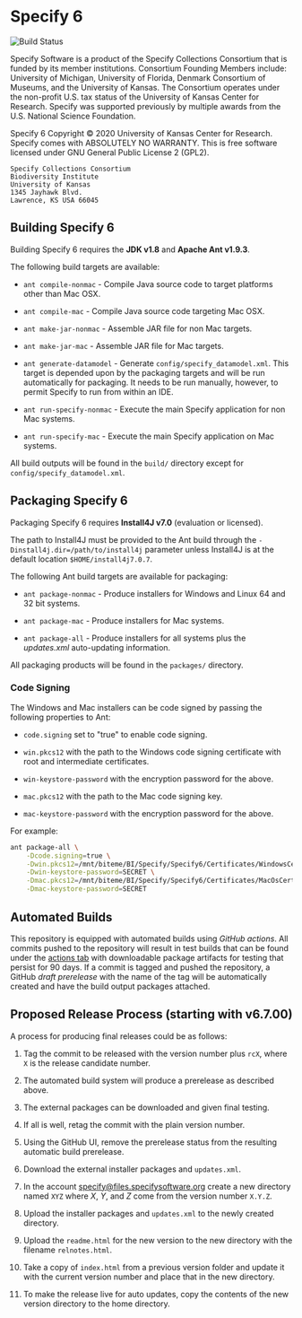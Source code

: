# Specify 6
![Build Status](https://github.com/specify/specify6/workflows/Specify%206%20CI/badge.svg)

Specify Software is a product of the Specify Collections Consortium
that is funded by its member institutions. Consortium Founding Members
include: University of Michigan, University of Florida, Denmark
Consortium of Museums, and the University of Kansas. The Consortium
operates under the non-profit U.S. tax status of the University of
Kansas Center for Research. Specify was supported previously by
multiple awards from the U.S. National Science Foundation.

Specify 6 Copyright © 2020 University of Kansas Center for
Research. Specify comes with ABSOLUTELY NO WARRANTY.  This is free
software licensed under GNU General Public License 2 (GPL2).


    Specify Collections Consortium
    Biodiversity Institute
    University of Kansas
    1345 Jayhawk Blvd.
    Lawrence, KS USA 66045



## Building Specify 6

Building Specify 6 requires the **JDK v1.8** and **Apache Ant v1.9.3**.

The following build targets are available:

* `ant compile-nonmac` - Compile Java source code to target platforms
  other than Mac OSX.

* `ant compile-mac` - Compile Java source code targeting Mac OSX.

* `ant make-jar-nonmac` - Assemble JAR file for non Mac targets.

* `ant make-jar-mac` - Assemble JAR file for Mac targets.

* `ant generate-datamodel` - Generate
  `config/specify_datamodel.xml`. This target is depended upon by the
  packaging targets and will be run automatically for packaging. It
  needs to be run manually, however, to permit Specify to run from
  within an IDE.

* `ant run-specify-nonmac` - Execute the main Specify application for
  non Mac systems.

* `ant run-specify-mac` - Execute the main Specify application on Mac
  systems.

All build outputs will be found in the `build/` directory except for
`config/specify_datamodel.xml`.

## Packaging Specify 6

Packaging Specify 6 requires **Install4J  v7.0** (evaluation or
licensed).

The path to Install4J must be provided to the Ant
build through the `-Dinstall4j.dir=/path/to/install4j` parameter unless
Install4J is at the default location `$HOME/install4j7.0.7`.

The following Ant build targets are available for packaging:

* `ant package-nonmac` - Produce installers
  for Windows and Linux 64 and 32 bit systems.

* `ant package-mac` - Produce installers for Mac systems.

* `ant package-all` - Produce installers for all systems 
  plus the *updates.xml* auto-updating information.

All packaging products will be found in the `packages/`
directory.

### Code Signing

The Windows and Mac installers can be code signed by passing the
following properties to Ant:

* `code.signing` set to "true" to enable code signing.

* `win.pkcs12` with the path to the Windows code signing certificate
  with root and intermediate certificates.

* `win-keystore-password` with the encryption password for the above.

* `mac.pkcs12` with the path to the Mac code signing key.

* `mac-keystore-password` with the encryption password for the above.

For example:

```sh
ant package-all \
    -Dcode.signing=true \
    -Dwin.pkcs12=/mnt/biteme/BI/Specify/Specify6/Certificates/WindowsCertificates/certwithroot.pfx \
    -Dwin-keystore-password=SECRET \
    -Dmac.pkcs12=/mnt/biteme/BI/Specify/Specify6/Certificates/MacOsCertificates/SpecifyMacOSCert.p12 \
    -Dmac-keystore-password=SECRET
```
## Automated Builds

This repository is equipped with automated builds using *GitHub
actions*. All commits pushed to the repository will result in test
builds that can be found under the [actions
tab](https://github.com/specify/specify6/actions) with downloadable
package artifacts for testing that persist for 90 days. If a commit is
tagged and pushed the repository, a GitHub *draft prerelease* with the
name of the tag will be automatically created and have the build
output packages attached.

## Proposed Release Process (starting with v6.7.00)

A process for producing final releases could be as follows:

1. Tag the commit to be released with the version number plus `rcX`,
   where `X` is the release candidate number.

1. The automated build system will produce a prerelease as described
   above.

1. The external packages can be downloaded and given final testing.

1. If all is well, retag the commit with the plain version number.

1. Using the GitHub UI, remove the prerelease status from the
   resulting automatic build prerelease.

1. Download the external installer packages and `updates.xml`.

1. In the account specify@files.specifysoftware.org create a new
   directory named `XYZ` where *X*, *Y*, and *Z* come from the version
   number `X.Y.Z`.

1. Upload the installer packages and `updates.xml` to the
   newly created directory.

1. Upload the `readme.html` for the new version to the new directory
   with the filename `relnotes.html`.

1. Take a copy of `index.html` from a previous version folder and
   update it with the current version number and place that in the new
   directory.

1. To make the release live for auto updates, copy the contents of the
   new version directory to the home directory.
